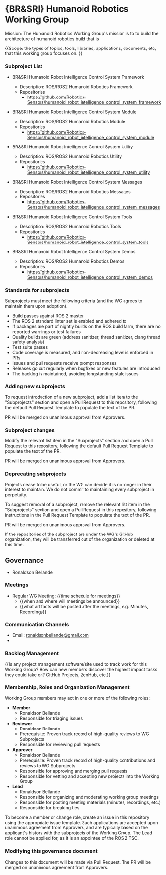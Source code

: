 # {BR&SRI} Humanoid Robotics Working Group

Mission: The Humanoid Robotics Working Group's mission is to to build the architecture of humanoid robotics build that is

{{Scope: the types of topics, tools, libraries, applications, documents, etc, that this working group focuses on. }}

### Subproject List

* BR&SRI Humanoid Robot Intelligence Control System Framework
  * Description: ROS/ROS2 Humanoid Robotics Framework
  * Repositories
    * https://github.com/Robotics-Sensors/humanoid_robot_intelligence_control_system_framework

* BR&SRI Humanoid Robot Intelligence Control System Module
  * Description: ROS/ROS2 Humanoid Robotics Module
  * Repositories
    * https://github.com/Robotics-Sensors/humanoid_robot_intelligence_control_system_module

* BR&SRI Humanoid Robot Intelligence Control System Utility
  * Description: ROS/ROS2 Humanoid Robotics Utility
  * Repositories
    * https://github.com/Robotics-Sensors/humanoid_robot_intelligence_control_system_utility

* BR&SRI Humanoid Robot Intelligence Control System Messages
  * Description: ROS/ROS2 Humanoid Robotics Messages
  * Repositories
    * https://github.com/Robotics-Sensors/humanoid_robot_intelligence_control_system_messages

* BR&SRI Humanoid Robot Intelligence Control System Tools
  * Description: ROS/ROS2 Humanoid Robotics Tools
  * Repositories
    * https://github.com/Robotics-Sensors/humanoid_robot_intelligence_control_system_tools

* BR&SRI Humanoid Robot Intelligence Control System Demos
  * Description: ROS/ROS2 Humanoid Robotics Demos
  * Repositories
    * https://github.com/Robotics-Sensors/humanoid_robot_intelligence_control_system_demos


### Standards for subprojects

Subprojects must meet the following criteria (and the WG agrees to maintain them upon adoption).

* Build passes against ROS 2 master
* The ROS 2 standard linter set is enabled and adhered to
* If packages are part of nightly builds on the ROS build farm, there are no reported warnings or test failures
* Quality builds are green (address sanitizer, thread sanitizer, clang thread safety analysis)
* Test suite passes
* Code coverage is measured, and non-decreasing level is enforced in PRs
* Issues and pull requests receive prompt responses
* Releases go out regularly when bugfixes or new features are introduced
* The backlog is maintained, avoiding longstanding stale issues

### Adding new subprojects

To request introduction of a new subproject, add a list item to the "Subprojects" section and open a Pull Request to this repository, following the default Pull Request Template to populate the text of the PR.

PR will be merged on unanimous approval from Approvers.

### Subproject changes

Modify the relevant list item in the "Subprojects" section and open a Pull Request to this repository, following the default Pull Request Template to populate the text of the PR.

PR will be merged on unanimous approval from Approvers.

### Deprecating subprojects

Projects cease to be useful, or the WG can decide it is no longer in their interest to maintain.
We do not commit to maintaining every subproject in perpetuity.

To suggest removal of a subproject, remove the relevant list item in the "Subprojects" section and open a Pull Request in this repository, following instructions in the Pull Request Template to populate the text of the PR.

PR will be merged on unanimous approval from Approvers.

If the repositories of the subproject are under the WG's GitHub organization, they will be transferred out of the organization or deleted at this time.

## Governance
- Ronaldson Bellande

### Meetings

* Regular WG Meeting: {{time schedule for meetings}}
  * {{when and where will meetings be announced}}
  * {{what artifacts will be posted after the meetings, e.g. Minutes, Recordings}}

### Communication Channels
- Email: ronaldsonbellande@gmail.com
- 

### Backlog Management

{{Is any project management software/site used to track work for this Working Group? How can new members discover the highest impact tasks they could take on? GitHub Projects, ZenHub, etc.}}

### Membership, Roles and Organization Management

Working Group members may act in one or more of the following roles:

* **Member**
  * Ronaldson Bellande
  * Responsible for triaging issues
* **Reviewer**
  * Ronaldson Bellande
  * Prerequisite: Proven track record of high-quality reviews to WG Subprojects
  * Responsible for reviewing pull requests
* **Approver**
  * Ronaldson Bellande
  * Prerequisite: Proven track record of high-quality contributions and reviews to WG Subprojects
  * Responsible for approving and merging pull requests
  * Responsible for vetting and accepting new projects into the Working Group
* **Lead**
  * Ronaldson Bellande
  * Responsible for organizing and moderating working group meetings
  * Responsible for posting meeting materials (minutes, recordings, etc.)
  * Responsible for breaking ties

To become a member or change role, create an issue in this repository using the appropriate issue template.
Such applications are accepted upon unanimous agreement from Approvers, and are typically based on the applicant's history with the subprojects of the Working Group.
The Lead role cannot be applied for, as it is an appointee of the ROS 2 TSC.

### Modifying this governance document

Changes to this document will be made via Pull Request.
The PR will be merged on unanimous agreement from Approvers.
